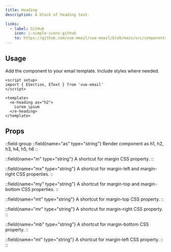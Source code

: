 ```yaml
---
title: Heading
description: A block of heading text.

links:
  - label: GitHub
    icon: i-simple-icons-github
    to: https://github.com/vue-email/vue-email/blob/main/src/components/EHeading.vue
---
```


## Usage
Add the component to your email template. Include styles where needed.

```vue
<script setup>
import { ESection, EText } from 'vue-email'
</script>

<template>
  <e-heading as="h2">
    Lorem ipsum
  </e-heading>
</template>
```

## Props

::field-group
  ::field{name="as" type="string"}
  Render component as h1, h2, h3, h4, h5, h6
  ::

  ::field{name="m" type="string"}
  A shortcut for margin CSS property.
  ::

  ::field{name="mx" type="string"}
  A shortcut for margin-left and margin-right CSS properties.
  ::

  ::field{name="my" type="string"}
  A shortcut for margin-top and margin-bottom CSS properties.
  ::

  ::field{name="mt" type="string"}
  A shortcut for margin-top CSS property.
  ::

  ::field{name="mr" type="string"}
  A shortcut for margin-right CSS property.
  ::

  ::field{name="mb" type="string"}
  A shortcut for margin-bottom CSS property.
  ::

  ::field{name="ml" type="string"}
  A shortcut for margin-left CSS property.
  ::
::
